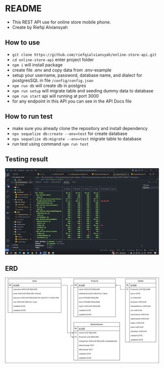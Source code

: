 # README

- This REST API use for online store mobile phone.
- Create by Riefqi Alviansyah

## How to use

- `git clone https://github.com/riefqialviansyah/online-store-api.git`
- `cd online-store-api` enter project folder
- `npm i` will install package
- create file .env and copy data from .env-example
- setup your username, password, database name, and dialect for postgresSQL in file `/config/config.json`
- `npm run db` will create db in postgres
- `npm run setup` will migrate table and seeding dummy data to database
- `npm run start` api will running at port 3000
- for any endpoint in this API you can see in the API Docs file

## How to run test

- make sure you already clone the repository and install dependency
- `npx sequelize db:create --env=test` for create database
- `npx sequelize db:migrate --env=test` migrate table to database
- run test using command `npm run test`

## Testing result

![alt text](testing%20result%20-%20api%20-%20new.jpg)

## ERD

![alt text](api-10xers%20Labs%20new.jpg)
